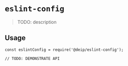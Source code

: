 # `eslint-config`

> TODO: description

## Usage

```
const eslintConfig = require('@deip/eslint-config');

// TODO: DEMONSTRATE API
```
